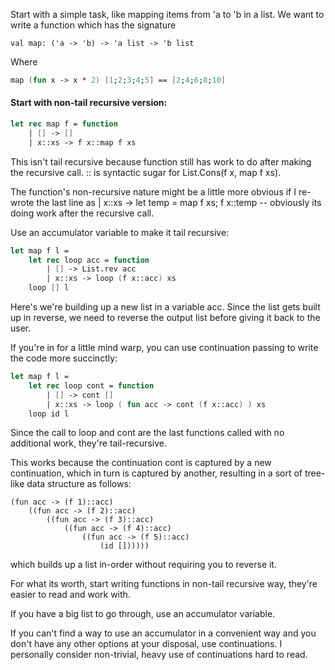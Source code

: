 Start with a simple task, like mapping items from 'a to 'b in a list. We want to write a function which has the signature

    val map: ('a -> 'b) -> 'a list -> 'b list

Where

```fsharp
map (fun x -> x * 2) [1;2;3;4;5] == [2;4;6;8;10]
```

#### Start with non-tail recursive version:

```fsharp
let rec map f = function
    | [] -> []
    | x::xs -> f x::map f xs
```

This isn't tail recursive because function still has work to do after making the recursive call. :: is syntactic sugar for List.Cons(f x, map f xs).

The function's non-recursive nature might be a little more obvious if I re-wrote the last line as | x::xs -> let temp = map f xs; f x::temp -- obviously its doing work after the recursive call.

Use an accumulator variable to make it tail recursive:

```fsharp
let map f l =
    let rec loop acc = function
        | [] -> List.rev acc
        | x::xs -> loop (f x::acc) xs
    loop [] l
```

Here's we're building up a new list in a variable acc. Since the list gets built up in reverse, we need to reverse the output list before giving it back to the user.

If you're in for a little mind warp, you can use continuation passing to write the code more succinctly:

```fsharp
let map f l =
    let rec loop cont = function
        | [] -> cont []
        | x::xs -> loop ( fun acc -> cont (f x::acc) ) xs
    loop id l
```

Since the call to loop and cont are the last functions called with no additional work, they're tail-recursive.

This works because the continuation cont is captured by a new continuation, which in turn is captured by another, resulting in a sort of tree-like data structure as follows:

    (fun acc -> (f 1)::acc)
        ((fun acc -> (f 2)::acc)
            ((fun acc -> (f 3)::acc)
                ((fun acc -> (f 4)::acc)
                    ((fun acc -> (f 5)::acc)
                        (id [])))))
                        
which builds up a list in-order without requiring you to reverse it.

For what its worth, start writing functions in non-tail recursive way, they're easier to read and work with.

If you have a big list to go through, use an accumulator variable.

If you can't find a way to use an accumulator in a convenient way and you don't have any other options at your disposal, use continuations. I personally consider non-trivial, heavy use of continuations hard to read.